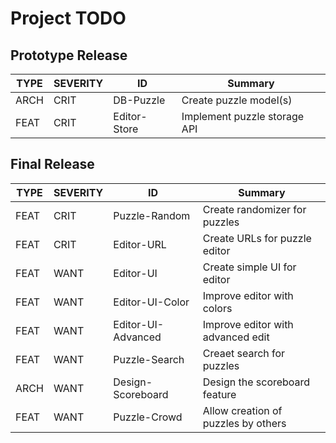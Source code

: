 Project TODO
============

Prototype Release
-----------------

TYPE | SEVERITY | ID | Summary
------|----|----|----
ARCH | CRIT | DB-Puzzle | Create puzzle model(s)
FEAT | CRIT | Editor-Store | Implement puzzle storage API

Final Release
-------------

TYPE | SEVERITY | ID | Summary
------|----|----|----
FEAT | CRIT | Puzzle-Random | Create randomizer for puzzles
FEAT | CRIT | Editor-URL | Create URLs for puzzle editor
FEAT | WANT | Editor-UI | Create simple UI for editor
FEAT | WANT | Editor-UI-Color | Improve editor with colors
FEAT | WANT | Editor-UI-Advanced | Improve editor with advanced edit
FEAT | WANT | Puzzle-Search | Creaet search for puzzles
ARCH | WANT | Design-Scoreboard | Design the scoreboard feature
FEAT | WANT | Puzzle-Crowd | Allow creation of puzzles by others

